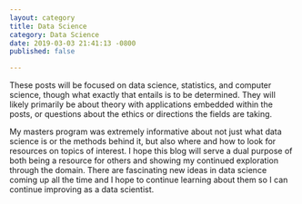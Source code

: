 ```yaml
---
layout: category
title: Data Science
category: Data Science
date: 2019-03-03 21:41:13 -0800
published: false

---
```

These posts will be focused on data science, statistics, and computer science, though what exactly that entails is to be determined. They will likely primarily be about theory with applications embedded within the posts, or questions about the ethics or directions the fields are taking.

My masters program was extremely informative about not just what data science is or the methods behind it, but also where and how to look for resources on topics of interest. I hope this blog will serve a dual purpose of both being a resource for others and showing my continued exploration through the domain. There are fascinating new ideas in data science coming up all the time and I hope to continue learning about them so I can continue improving as a data scientist.